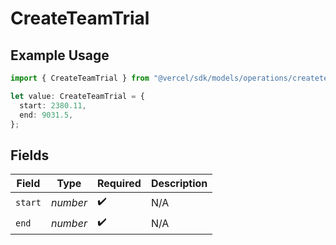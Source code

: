 # CreateTeamTrial

## Example Usage

```typescript
import { CreateTeamTrial } from "@vercel/sdk/models/operations/createteam.js";

let value: CreateTeamTrial = {
  start: 2380.11,
  end: 9031.5,
};
```

## Fields

| Field              | Type               | Required           | Description        |
| ------------------ | ------------------ | ------------------ | ------------------ |
| `start`            | *number*           | :heavy_check_mark: | N/A                |
| `end`              | *number*           | :heavy_check_mark: | N/A                |